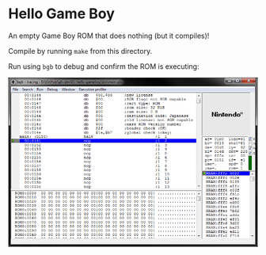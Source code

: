 # Hello Game Boy
An empty Game Boy ROM that does nothing (but it compiles)!

Compile by running `make` from this directory.

Run using `bgb` to debug and confirm the ROM is executing:

![Screenshot](screenshot.png "Screenshot")